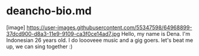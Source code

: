 # deancho-bio.md
[image] https://user-images.githubusercontent.com/55347598/64968899-37dcd900-d8a3-11e9-9109-ca3f0ce14ad7.jpg
Hello, my name is Dena. I'm Indonesian 26 years old. I do loooveee music and a gig goers. let's beat me up, we can sing together :)
